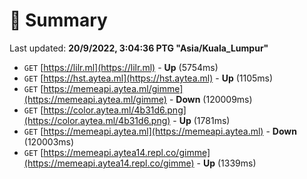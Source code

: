# 📖 Summary
Last updated: **20/9/2022, 3:04:36 PTG "Asia/Kuala_Lumpur"**

- `GET` [https://lilr.ml](https://lilr.ml) - **Up** (5754ms)
- `GET` [https://hst.aytea.ml](https://hst.aytea.ml) - **Up** (1105ms)
- `GET` [https://memeapi.aytea.ml/gimme](https://memeapi.aytea.ml/gimme) - **Down** (120009ms)
- `GET` [https://color.aytea.ml/4b31d6.png](https://color.aytea.ml/4b31d6.png) - **Up** (1781ms)
- `GET` [https://memeapi.aytea.ml](https://memeapi.aytea.ml) - **Down** (120003ms)
- `GET` [https://memeapi.aytea14.repl.co/gimme](https://memeapi.aytea14.repl.co/gimme) - **Up** (1339ms)
